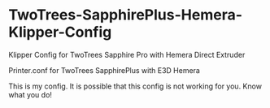 # TwoTrees-SapphirePlus-Hemera-Klipper-Config
Klipper Config for TwoTrees Sapphire Pro with Hemera Direct Extruder

Printer.conf for TwoTrees SapphirePlus with E3D Hemera

This is my config. It is possible that this config is not working for you. Know what you do!
